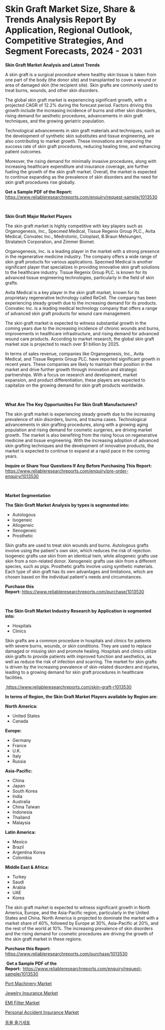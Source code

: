 <p><h1>Skin Graft Market Size, Share & Trends Analysis Report By Application, Regional Outlook, Competitive Strategies, And Segment Forecasts, 2024 - 2031</h1></p><p><strong>Skin Graft Market Analysis and Latest Trends</strong></p>
<p><p>A skin graft is a surgical procedure where healthy skin tissue is taken from one part of the body (the donor site) and transplanted to cover a wound or area of damaged skin (the recipient site). Skin grafts are commonly used to treat burns, wounds, and other skin disorders.</p><p>The global skin graft market is experiencing significant growth, with a projected CAGR of 12.2% during the forecast period. Factors driving this growth include the increasing incidence of burns and other skin disorders, rising demand for aesthetic procedures, advancements in skin graft techniques, and the growing geriatric population.</p><p>Technological advancements in skin graft materials and techniques, such as the development of synthetic skin substitutes and tissue engineering, are also contributing to market growth. These innovations are improving the success rate of skin graft procedures, reducing healing time, and enhancing patient outcomes.</p><p>Moreover, the rising demand for minimally invasive procedures, along with increasing healthcare expenditure and insurance coverage, are further fueling the growth of the skin graft market. Overall, the market is expected to continue expanding as the prevalence of skin disorders and the need for skin graft procedures rise globally.</p></p>
<p><strong>Get a Sample PDF of the Report:&nbsp;</strong> <a href="https://www.reliableresearchreports.com/enquiry/request-sample/1013530">https://www.reliableresearchreports.com/enquiry/request-sample/1013530</a></p>
<p>&nbsp;</p>
<p><strong>Skin Graft Major Market Players</strong></p>
<p><p>The skin graft market is highly competitive with key players such as Organogenesis, Inc., Specmed Medical, Tissue Regenix Group PLC., Avita Medical, Convatec Inc., Medrotonic, Coloplast, B.Braun Melsungen, Stratatech Corporation, and Zimmer Biomet. </p><p>Organogenesis, Inc. is a leading player in the market with a strong presence in the regenerative medicine industry. The company offers a wide range of skin graft products for various applications. Specmed Medical is another significant player that specializes in providing innovative skin graft solutions to the healthcare industry. Tissue Regenix Group PLC. is known for its advanced tissue engineering technologies, particularly in the field of skin grafts.</p><p>Avita Medical is a key player in the skin graft market, known for its proprietary regenerative technology called ReCell. The company has been experiencing steady growth due to the increasing demand for its products. Convatec Inc. is a leading medical technology company that offers a range of advanced skin graft products for wound care management. </p><p>The skin graft market is expected to witness substantial growth in the coming years due to the increasing incidence of chronic wounds and burns, improvements in healthcare infrastructure, and rising demand for advanced wound care products. According to market research, the global skin graft market size is projected to reach over $1 billion by 2025.</p><p>In terms of sales revenue, companies like Organogenesis, Inc., Avita Medical, and Tissue Regenix Group PLC. have reported significant growth in recent years. These companies are likely to maintain their position in the market and drive further growth through innovation and strategic partnerships. With a focus on research and development, market expansion, and product differentiation, these players are expected to capitalize on the growing demand for skin graft products worldwide.</p></p>
<p>&nbsp;</p>
<p><strong>What Are The Key Opportunities For Skin Graft Manufacturers?</strong></p>
<p><p>The skin graft market is experiencing steady growth due to the increasing prevalence of skin disorders, burns, and trauma cases. Technological advancements in skin grafting procedures, along with a growing aging population and rising demand for cosmetic surgeries, are driving market growth. The market is also benefiting from the rising focus on regenerative medicine and tissue engineering. With the increasing adoption of advanced skin grafting techniques and the development of innovative products, the market is expected to continue to expand at a rapid pace in the coming years.</p></p>
<p><strong>Inquire or Share Your Questions If Any Before Purchasing This Report:</strong> <a href="https://www.reliableresearchreports.com/enquiry/pre-order-enquiry/1013530">https://www.reliableresearchreports.com/enquiry/pre-order-enquiry/1013530</a></p>
<p>&nbsp;</p>
<p><strong>Market Segmentation</strong></p>
<p><strong>The Skin Graft Market Analysis by types is segmented into:</strong></p>
<p><ul><li>Autologous</li><li>Isogeneic</li><li>Allogeneic</li><li>Xenogeneic</li><li>Prosthetic</li></ul></p>
<p><p>Skin grafts are used to treat skin wounds and burns. Autologous grafts involve using the patient's own skin, which reduces the risk of rejection. Isogeneic grafts use skin from an identical twin, while allogeneic grafts use skin from a non-related donor. Xenogeneic grafts use skin from a different species, such as pigs. Prosthetic grafts involve using synthetic materials. Each type of skin graft has its own advantages and limitations, which are chosen based on the individual patient's needs and circumstances.</p></p>
<p><strong>Purchase this Report:&nbsp;</strong><a href="https://www.reliableresearchreports.com/purchase/1013530">https://www.reliableresearchreports.com/purchase/1013530</a></p>
<p>&nbsp;</p>
<p><strong>The Skin Graft Market Industry Research by Application is segmented into:</strong></p>
<p><ul><li>Hospitals</li><li>Clinics</li></ul></p>
<p><p>Skin grafts are a common procedure in hospitals and clinics for patients with severe burns, wounds, or skin conditions. They are used to replace damaged or missing skin and promote healing. Hospitals and clinics utilize skin grafts to provide patients with improved function and aesthetics, as well as reduce the risk of infection and scarring. The market for skin grafts is driven by the increasing prevalence of skin-related disorders and injuries, leading to a growing demand for skin graft procedures in healthcare facilities.</p></p>
<p><a href="https://www.reliableresearchreports.com/skin-graft-r1013530">&nbsp;https://www.reliableresearchreports.com/skin-graft-r1013530</a></p>
<p><strong>In terms of Region, the Skin Graft Market Players available by Region are:</strong></p>
<p>
    <p> <strong> North America: </strong>
        <ul>
            <li>United States</li>
            <li>Canada</li>
        </ul>
        </p> 
    <p> <strong> Europe: </strong>
        <ul>
            <li>Germany</li>
            <li>France</li>
            <li>U.K.</li>
            <li>Italy</li>
            <li>Russia</li>
        </ul>
        </p> 
    <p> <strong> Asia-Pacific: </strong>
        <ul>
            <li>China</li>
            <li>Japan</li>
            <li>South Korea</li>
            <li>India</li>
            <li>Australia</li>
            <li>China Taiwan</li>
            <li>Indonesia</li>
            <li>Thailand</li>
            <li>Malaysia</li>
        </ul>
        </p> 
    <p> <strong> Latin America: </strong>
        <ul>
            <li>Mexico</li>
            <li>Brazil</li>
            <li>Argentina Korea</li>
            <li>Colombia</li>
        </ul>
        </p> 
    <p> <strong> Middle East & Africa: </strong>
        <ul>
            <li>Turkey</li>
            <li>Saudi</li>
            <li>Arabia</li>
            <li>UAE</li>
            <li>Korea</li>
        </ul>
    </p>
    </p>
<p><p>The skin graft market is expected to witness significant growth in North America, Europe, and the Asia-Pacific region, particularly in the United States and China. North America is projected to dominate the market with a market share of 40%, followed by Europe at 30%, Asia-Pacific at 20%, and the rest of the world at 10%. The increasing prevalence of skin disorders and the rising demand for cosmetic procedures are driving the growth of the skin graft market in these regions.</p></p>
<p><strong>Purchase this Report: </strong><a href="https://www.reliableresearchreports.com/purchase/1013530">https://www.reliableresearchreports.com/purchase/1013530</a></p>
<p>&nbsp;<strong>Get a Sample PDF of the Report:&nbsp;&nbsp;</strong><a href="https://www.reliableresearchreports.com/enquiry/request-sample/1013530">https://www.reliableresearchreports.com/enquiry/request-sample/1013530</a></p>
<p><strong></strong></p>
<p><p><a href="https://medium.com/@thadnader_5170/global-port-machinery-market-size-and-market-trends-analysis-by-regional-outlook-competitive-27db6e01b80a">Port Machinery Market</a></p><p><a href="https://github.com/Angelnienowdseej3e45z3p8c/Market-Research-Report-List-3/blob/main/jewelry-insurance-market.md">Jewelry Insurance Market</a></p><p><a href="https://medium.com/@pinkierau13/emi-filter-industry-analysis-report-its-market-size-share-trends-by-application-region-a7e513724d80">EMI Filter Market</a></p><p><a href="https://github.com/angeliabkratze/Market-Research-Report-List-2/blob/main/personal-accident-insurance-market.md">Personal Accident Insurance Market</a></p><p><a href="https://github.com/muchswr/Market-Research-Report-List-2/blob/main/290134180393.md">동물 줄기세포</a></p></p>